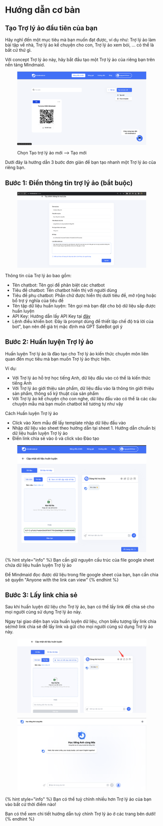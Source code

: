 # Hướng dẫn cơ bản

## Tạo Trợ lý ảo đầu tiên của bạn

Hãy nghĩ đến một mục tiêu mà bạn muốn đạt được, ví dụ như: Trợ lý ảo làm bài tập về nhà, Trợ lý ảo kể chuyện cho con, Trợ lý ảo xem bói, ... có thể là bất cứ thứ gì.&#x20;

Với concept Trợ lý ảo này, hãy bắt đầu tạo một Trợ lý ảo của riêng bạn trên nền tảng Mindmaid.&#x20;

<figure><img src="../.gitbook/assets/image (6) (1) (1).png" alt=""><figcaption><p>Chọn Tạo trợ lý ảo mới --> Tạo mới</p></figcaption></figure>

Dưới đây là hướng dẫn 3 bước đơn giản để bạn tạo nhanh một Trợ lý ảo của riêng bạn.

## Bước 1: Điền thông tin trợ lý ảo (bắt buộc)

<figure><img src="../.gitbook/assets/image (10).png" alt=""><figcaption></figcaption></figure>

Thông tin của Trợ lý ảo bao gồm:

* Tên chatbot: Tên gọi để phân biệt các chatbot
* Tiêu đề chatbot: Tên chatbot hiển thị với người dùng
* Tiêu đề phụ chatbot: Phần chữ được hiển thị dưới tiêu đề, mở rộng hoặc bổ trợ ý nghĩa của tiêu đề
* Tên tập dữ liệu huấn luyện: Tên gọi mà bạn đặt cho bộ dữ liệu sắp được huấn luyện
* API Key: Hướng dẫn lấy API Key tại [đây](https://workbetter.vn/huong-dan-lay-chatgpt-api-key/)
* Lệnh điều khiển bot: Đây là prompt dùng để thiết lập chế độ trả lời của bot", bạn nên để giá trị mặc định mà GPT SaleBot gợi ý

## Bước 2: Huấn luyện Trợ lý ảo&#x20;

Huấn luyện Trợ lý ảo là đào tạo cho Trợ lý ảo kiến thức chuyên môn liên quan đến mục tiêu mà bạn muốn Trợ lý ảo thực hiện.

Ví dụ:

* Với Trợ lý ảo hỗ trợ học tiếng Anh, dữ liệu đầu vào có thể là kiến thức tiếng Anh&#x20;
* Với Trợ lý ảo giới thiệu sản phẩm, dữ liệu đầu vào là thông tin giới thiệu sản phẩm, thông số kỹ thuật của sản phẩm
* Với Trợ lý ảo kể chuyện cho con nghe, dữ liệu đầu vào có thể là các câu chuyện mẫu mà bạn muốn chatbot kể tương tự như vậy

Cách Huấn luyện Trợ lý ảo&#x20;

* Click vào Xem mẫu để lấy template nhập dữ liệu đầu vào&#x20;
* Nhập dữ liệu vào sheet theo hướng dẫn tại sheet 1. Hướng dẫn chuẩn bị dữ liệu huấn luyện Trợ lý ảo&#x20;
* Điền link chia sẻ vào ô và click vào Đào tạo

<figure><img src="../.gitbook/assets/image (12).png" alt=""><figcaption></figcaption></figure>



{% hint style="info" %}
Bạn cần giữ nguyên cấu trúc của file google sheet chứa dữ liệu huấn luyện Trợ lý ảo&#x20;

Để Mindmaid đọc được dữ liệu trong file google sheet của bạn, bạn cần chia sẻ quyền "Anyone with the link can view"&#x20;
{% endhint %}

## Bước 3: Lấy link chia sẻ&#x20;

Sau khi huấn luyện dữ liệu cho Trợ lý ảo, bạn có thể lấy link để chia sẻ cho mọi người cùng sử dụng Trợ lý ảo này.&#x20;

Ngay tại giao diện bạn vừa huấn luyện dữ liệu, chọn biểu tượng lấy link chia sẻ/mở link chia sẻ để lấy link và gửi cho mọi người cùng sử dụng Trợ lý ảo này.

<figure><img src="../.gitbook/assets/image (14).png" alt=""><figcaption></figcaption></figure>

<figure><img src="../.gitbook/assets/image (15).png" alt=""><figcaption></figcaption></figure>

{% hint style="info" %}
Bạn có thể tuỳ chỉnh nhiều hơn Trợ lý ảo của bạn vào bất cứ thời điểm nào!

Bạn có thể xem chi tiết hướng dẫn tuỳ chỉnh Trợ lý ảo ở các trang bên dưới!
{% endhint %}
